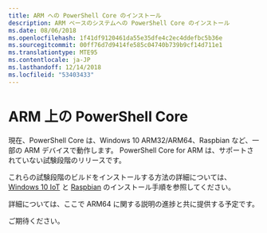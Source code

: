 ```yaml
---
title: ARM への PowerShell Core のインストール
description: ARM ベースのシステムへの PowerShell Core のインストール
ms.date: 08/06/2018
ms.openlocfilehash: 1f41df9120461da55e35dfe4c2ec4ddefbc5b36e
ms.sourcegitcommit: 00ff76d7d9414fe585c04740b739b9cf14d711e1
ms.translationtype: MTE95
ms.contentlocale: ja-JP
ms.lasthandoff: 12/14/2018
ms.locfileid: "53403433"
---
```

# <a name="powershell-core-on-arm"></a>ARM 上の PowerShell Core

現在、PowerShell Core は、Windows 10 ARM32/ARM64、Raspbian など、一部の ARM デバイスで動作します。
PowerShell Core for ARM は、サポートされていない試験段階のリリースです。

これらの試験段階のビルドをインストールする方法の詳細については、[Windows 10 IoT](installing-powershell-core-on-windows.md#deploying-on-windows-iot) と [Raspbian](installing-powershell-core-on-linux.md#raspbian) のインストール手順を参照してください。

詳細については、ここで ARM64 に関する説明の進捗と共に提供する予定です。

ご期待ください。
